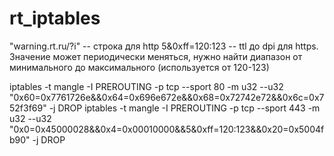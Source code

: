 # rt_iptables
"warning.rt.ru/?i" -- строка для http 
5&0xff=120:123 -- ttl до dpi для https. Значение может периодически меняться, нужно найти диапазон от минимального до максимального (используется от 120-123)

iptables -t mangle -I PREROUTING -p tcp --sport 80 -m u32 --u32 "0x60=0x7761726e&&0x64=0x696e672e&&0x68=0x72742e72&&0x6c=0x752f3f69" -j DROP
iptables -t mangle -I PREROUTING -p tcp --sport 443 -m u32 --u32 "0x0=0x45000028&&0x4=0x00010000&&5&0xff=120:123&&0x20=0x5004fb90" -j DROP
